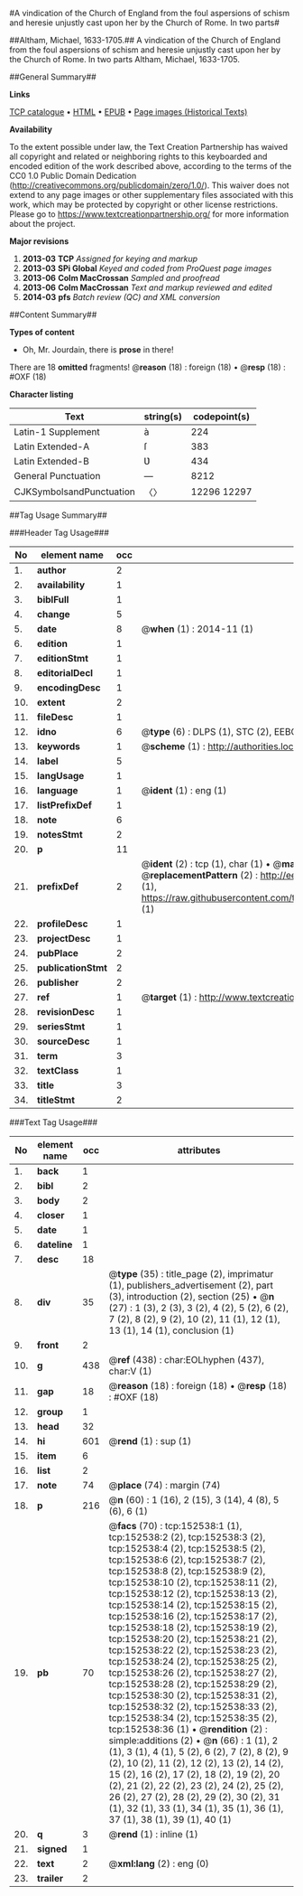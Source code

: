 #A vindication of the Church of England from the foul aspersions of schism and heresie unjustly cast upon her by the Church of Rome. In two parts#

##Altham, Michael, 1633-1705.##
A vindication of the Church of England from the foul aspersions of schism and heresie unjustly cast upon her by the Church of Rome. In two parts
Altham, Michael, 1633-1705.

##General Summary##

**Links**

[TCP catalogue](http://www.ota.ox.ac.uk/tcp/)  • 
[HTML](http://tei.it.ox.ac.uk/tcp/Texts-HTML/free/A75/A75279.html)  • 
[EPUB](http://tei.it.ox.ac.uk/tcp/Texts-EPUB/free/A75/A75279.epub) • 
[Page images (Historical Texts)](https://historicaltexts.jisc.ac.uk/eebo-99895270e)

**Availability**

To the extent possible under law, the Text Creation Partnership has waived all copyright and related or neighboring rights to this keyboarded and encoded edition of the work described above, according to the terms of the CC0 1.0 Public Domain Dedication (http://creativecommons.org/publicdomain/zero/1.0/). This waiver does not extend to any page images or other supplementary files associated with this work, which may be protected by copyright or other license restrictions. Please go to https://www.textcreationpartnership.org/ for more information about the project.

**Major revisions**

1. __2013-03__ __TCP__ *Assigned for keying and markup*
1. __2013-03__ __SPi Global__ *Keyed and coded from ProQuest page images*
1. __2013-06__ __Colm MacCrossan__ *Sampled and proofread*
1. __2013-06__ __Colm MacCrossan__ *Text and markup reviewed and edited*
1. __2014-03__ __pfs__ *Batch review (QC) and XML conversion*

##Content Summary##

**Types of content**

  * Oh, Mr. Jourdain, there is **prose** in there!

There are 18 **omitted** fragments! 
 @__reason__ (18) : foreign (18)  •  @__resp__ (18) : #OXF (18)

**Character listing**


|Text|string(s)|codepoint(s)|
|---|---|---|
|Latin-1 Supplement|à|224|
|Latin Extended-A|ſ|383|
|Latin Extended-B|Ʋ|434|
|General Punctuation|—|8212|
|CJKSymbolsandPunctuation|〈〉|12296 12297|

##Tag Usage Summary##

###Header Tag Usage###

|No|element name|occ|attributes|
|---|---|---|---|
|1.|__author__|2||
|2.|__availability__|1||
|3.|__biblFull__|1||
|4.|__change__|5||
|5.|__date__|8| @__when__ (1) : 2014-11 (1)|
|6.|__edition__|1||
|7.|__editionStmt__|1||
|8.|__editorialDecl__|1||
|9.|__encodingDesc__|1||
|10.|__extent__|2||
|11.|__fileDesc__|1||
|12.|__idno__|6| @__type__ (6) : DLPS (1), STC (2), EEBO-CITATION (1), PROQUEST (1), VID (1)|
|13.|__keywords__|1| @__scheme__ (1) : http://authorities.loc.gov/ (1)|
|14.|__label__|5||
|15.|__langUsage__|1||
|16.|__language__|1| @__ident__ (1) : eng (1)|
|17.|__listPrefixDef__|1||
|18.|__note__|6||
|19.|__notesStmt__|2||
|20.|__p__|11||
|21.|__prefixDef__|2| @__ident__ (2) : tcp (1), char (1)  •  @__matchPattern__ (2) : ([0-9\-]+):([0-9IVX]+) (1), (.+) (1)  •  @__replacementPattern__ (2) : http://eebo.chadwyck.com/downloadtiff?vid=$1&page=$2 (1), https://raw.githubusercontent.com/textcreationpartnership/Texts/master/tcpchars.xml#$1 (1)|
|22.|__profileDesc__|1||
|23.|__projectDesc__|1||
|24.|__pubPlace__|2||
|25.|__publicationStmt__|2||
|26.|__publisher__|2||
|27.|__ref__|1| @__target__ (1) : http://www.textcreationpartnership.org/docs/. (1)|
|28.|__revisionDesc__|1||
|29.|__seriesStmt__|1||
|30.|__sourceDesc__|1||
|31.|__term__|3||
|32.|__textClass__|1||
|33.|__title__|3||
|34.|__titleStmt__|2||


###Text Tag Usage###

|No|element name|occ|attributes|
|---|---|---|---|
|1.|__back__|1||
|2.|__bibl__|2||
|3.|__body__|2||
|4.|__closer__|1||
|5.|__date__|1||
|6.|__dateline__|1||
|7.|__desc__|18||
|8.|__div__|35| @__type__ (35) : title_page (2), imprimatur (1), publishers_advertisement (2), part (3), introduction (2), section (25)  •  @__n__ (27) : 1 (3), 2 (3), 3 (2), 4 (2), 5 (2), 6 (2), 7 (2), 8 (2), 9 (2), 10 (2), 11 (1), 12 (1), 13 (1), 14 (1), conclusion (1)|
|9.|__front__|2||
|10.|__g__|438| @__ref__ (438) : char:EOLhyphen (437), char:V (1)|
|11.|__gap__|18| @__reason__ (18) : foreign (18)  •  @__resp__ (18) : #OXF (18)|
|12.|__group__|1||
|13.|__head__|32||
|14.|__hi__|601| @__rend__ (1) : sup (1)|
|15.|__item__|6||
|16.|__list__|2||
|17.|__note__|74| @__place__ (74) : margin (74)|
|18.|__p__|216| @__n__ (60) : 1 (16), 2 (15), 3 (14), 4 (8), 5 (6), 6 (1)|
|19.|__pb__|70| @__facs__ (70) : tcp:152538:1 (1), tcp:152538:2 (2), tcp:152538:3 (2), tcp:152538:4 (2), tcp:152538:5 (2), tcp:152538:6 (2), tcp:152538:7 (2), tcp:152538:8 (2), tcp:152538:9 (2), tcp:152538:10 (2), tcp:152538:11 (2), tcp:152538:12 (2), tcp:152538:13 (2), tcp:152538:14 (2), tcp:152538:15 (2), tcp:152538:16 (2), tcp:152538:17 (2), tcp:152538:18 (2), tcp:152538:19 (2), tcp:152538:20 (2), tcp:152538:21 (2), tcp:152538:22 (2), tcp:152538:23 (2), tcp:152538:24 (2), tcp:152538:25 (2), tcp:152538:26 (2), tcp:152538:27 (2), tcp:152538:28 (2), tcp:152538:29 (2), tcp:152538:30 (2), tcp:152538:31 (2), tcp:152538:32 (2), tcp:152538:33 (2), tcp:152538:34 (2), tcp:152538:35 (2), tcp:152538:36 (1)  •  @__rendition__ (2) : simple:additions (2)  •  @__n__ (66) : 1 (1), 2 (1), 3 (1), 4 (1), 5 (2), 6 (2), 7 (2), 8 (2), 9 (2), 10 (2), 11 (2), 12 (2), 13 (2), 14 (2), 15 (2), 16 (2), 17 (2), 18 (2), 19 (2), 20 (2), 21 (2), 22 (2), 23 (2), 24 (2), 25 (2), 26 (2), 27 (2), 28 (2), 29 (2), 30 (2), 31 (1), 32 (1), 33 (1), 34 (1), 35 (1), 36 (1), 37 (1), 38 (1), 39 (1), 40 (1)|
|20.|__q__|3| @__rend__ (1) : inline (1)|
|21.|__signed__|1||
|22.|__text__|2| @__xml:lang__ (2) : eng (0)|
|23.|__trailer__|2||
